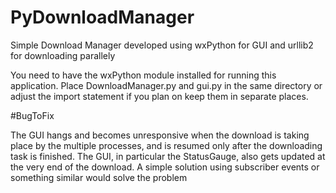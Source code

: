 # PyDownloadManager
Simple Download Manager developed using wxPython for GUI and urllib2 for downloading parallely 

You need to have the wxPython module installed for running this application. Place DownloadManager.py and gui.py in the same directory or adjust the import statement if you plan on keep them in separate places.

#BugToFix

The GUI hangs and becomes unresponsive when the download is taking place by the multiple processes, and is resumed only after the downloading task is finished. The GUI, in particular the StatusGauge, also gets updated at the very end of the download. A simple solution using subscriber events or something similar would solve the problem
